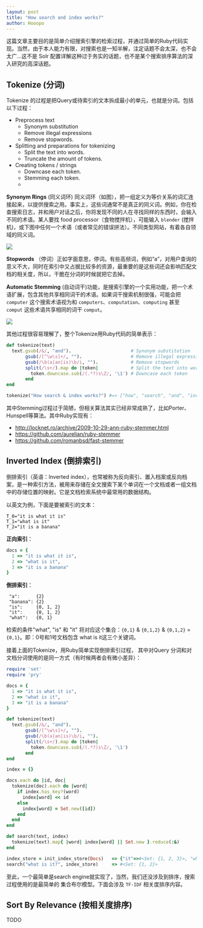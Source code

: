 ```yaml
---
layout: post
title: "How search and index works?"
author: Hooopo
---
```


这篇文章主要目的是简单介绍搜索引擎的检索过程，并通过简单的Ruby代码实现。当然，由于本人能力有限，对搜索也是一知半解，注定话题不会太深，也不会太广...这不是 Solr 配置详解这种过于务实的话题，也不是某个搜索排序算法的深入研究的高深话题。

## Tokenize (分词)

Tokenize 的过程是把Query或待索引的文本拆成最小的单元，也就是分词。包括以下过程：

* Preprocess text
  * Synonym substitution
  * Remove illegal expressions
  * Remove stopwords.
* Splitting and preparations for tokenizing
  * Split the text into words.
  * Truncate the amount of tokens.
* Creating tokens / strings
  * Downcase each token.
  * Stemming each token.
  *

**Synonym Rings** (同义词环)
同义词环（如图），把一组定义为等价关系的词汇连接起来，以提供搜索之用。事实上，这些词通常不是真正的同义词。例如，你在检查搜索日志，并和用户对话之后，你将发现不同的人在寻找同样的东西时，会输入不同的术语。某人要找 food processor（食物搅拌机），可能输入 `blender` (搅拌机)，或下图中任何一个术语（或者常见的错误拼法）。不同类型网站，有着各自领域的同义词。

![](http://seanconnolly.ca/web/0596527349/images/info3_0902.jpg)

**Stopwords** （停词）正如字面意思，停词。有些高频词，例如“a”，对用户查询的意义不大，同时在索引中又占据比较多的资源，最重要的是这些词还会影响匹配文档的相关度，所以，干脆在分词的时候就把它去掉。


**Automatic Stemming** (自动词干)功能，是搜索引擎的一个实用功能，把一个术语扩展，包含其他共享相同词干的术语。如果词干搜索机制很强，可能会把 `computer` 这个搜索术语视为和 `computers`、`computation`、`computing` 甚至 `comput` 这些术语共享相同的词干 `comput`。

![](https://camo.githubusercontent.com/4e33f7f06e36361d59382ba60eb926564396b81d/687474703a2f2f73332e616d617a6f6e6177732e636f6d2f617765736f6d655f73637265656e73686f742f363839303733343f4157534163636573734b657949643d305237464d57374158525643594d41505450523226457870697265733d31343139373632303333265369676e61747572653d7547716759664e66736a636f6d396e4e69465766787174394c3130253344)

其他过程很容易理解了，整个Tokenize用Ruby代码的简单表示：

```ruby
def tokenize(text)
  text.gsub(/&/, "and").                      # Synonym substitution
       gsub(/[^\w\s]+/, "").                  # Remove illegal expressions
       gsub(/\b(a|an|is)\b/i, "").            # Remove stopwords
       split(/\s+/).map do |token|            # Split the text into words
         token.downcase.sub(/(.*?)s\Z/, '\1') # Downcase each token
       end
end

tokenize("How search & index works?") #=> ["how", "search", "and", "index", "work"]
```

其中Stemming过程过于简陋，但相关算法其实已经非常成熟了，比如Porter、Hunspell等算法。其中Ruby实现有：

* http://locknet.ro/archive/2009-10-29-ann-ruby-stemmer.html
* https://github.com/aurelian/ruby-stemmer
* https://github.com/romanbsd/fast-stemmer

## Inverted Index (倒排索引)

倒排索引（英语：Inverted index），也常被称为反向索引、置入档案或反向档案，是一种索引方法，被用来存储在全文搜索下某个单词在一个文档或者一组文档中的存储位置的映射。它是文档检索系统中最常用的数据结构。

以英文为例，下面是要被索引的文本：

```text
T_0="it is what it is"
T_1="what is it"
T_2="it is a banana"
```

**正向索引**：

```ruby
docs = {
  1 => "it is what it is",
  2 => "what is it",
  3 => "it is a banana"
}
```

**倒排索引**：

```text
 "a":      {2}
 "banana": {2}
 "is":     {0, 1, 2}
 "it":     {0, 1, 2}
 "what":   {0, 1}
 ```

检索的条件"what", "is" 和 "it" 将对应这个集合：`{0,1}` & `{0,1,2}` & `{0,1,2}` = `{0,1}`。即：0号和1号文档包含 what is it这三个关键词。

接着上面的Tokenize，用Ruby简单实现倒排索引过程， 其中对Query 分词和对文档分词使用的是同一方式（有时候两者会有微小差异）：

```ruby
require 'set'
require 'pry'

docs = {
  1 => "it is what it is",
  2 => "what is it",
  3 => "it is a banana"
}

def tokenize(text)
  text.gsub(/&/, "and").
       gsub(/[^\w\s]+/, "").
       gsub(/\b(a|an|is)\b/i, "").
       split(/\s+/).map do |token|
         token.downcase.sub(/(.*?)s\Z/, '\1')
       end
end

index = {}

docs.each do |id, doc|
  tokenize(doc).each do |word|
    if index.has_key?(word)
      index[word] << id
    else
      index[word] = Set.new([id])
    end
  end
end

def search(text, index)
  tokenize(text).map{ |word| index[word] || Set.new }.reduce(:&)
end

index_store = init_index_store(Docs)   => {"it"=>#<Set: {1, 2, 3}>, "what"=>#<Set: {1, 2}>, "banana"=>#<Set: {3}>}
search("what is it?", index_store)     => #<Set: {1, 2}>
```

至此，一个最简单是search engine就实现了，当然，我们还没涉及到排序，搜索过程使用的是最简单的 集合布尔模型。下面会涉及 `TF-IDF` 相关度排序内容。

## Sort By  Relevance (按相关度排序)

TODO
